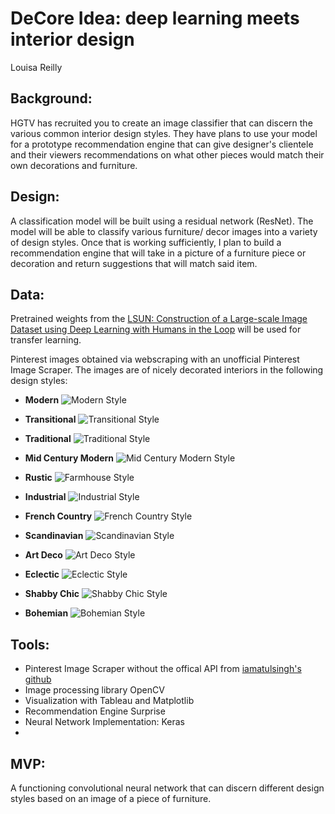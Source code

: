 # DeCore Idea: deep learning meets interior design
Louisa Reilly

## Background:
HGTV has recruited you to create an image classifier that can discern the various common interior design styles. They have plans to use your model for a prototype recommendation engine that can give designer's clientele and their viewers recommendations on what other pieces would match their own decorations and furniture. 

## Design:
A classification model will be built using a residual network (ResNet). The model will be able to classify various furniture/ decor images into a variety of design styles. Once that is working sufficiently, I plan to build a recommendation engine that will take in a picture of a furniture piece or decoration and return suggestions that will match said item.

## Data:
Pretrained weights from the [LSUN: Construction of a Large-scale Image Dataset using Deep Learning with Humans in the Loop](https://www.yf.io/p/lsun) will be used for transfer learning.

Pinterest images obtained via webscraping with an unofficial Pinterest Image Scraper. The images are of nicely decorated interiors in the following design styles:
- **Modern**
![Modern Style](images/modern_eg.jpeg)

- **Transitional**
![Transitional Style](images/transitional_eg.jpeg)

- **Traditional**
![Traditional Style](images/traditional_eg.jpeg)

- **Mid Century Modern**
![Mid Century Modern Style](images/mid_century_modern_eg.jpeg)

- **Rustic**
![Farmhouse Style](images/farmhouse_eg.jpeg)

- **Industrial**
![Industrial Style](images/industrial_eg.jpeg)

- **French Country**
![French Country Style](images/french_country_eg.jpeg)

- **Scandinavian**
![Scandinavian Style](images/scandinavian_eg.jpeg)

- **Art Deco**
![Art Deco Style](images/art_deco_eg.jpeg)

- **Eclectic**
![Eclectic Style](images/ecclectic_eg.jpeg)

- **Shabby Chic**
![Shabby Chic Style](images/shabby_chic_eg.jpeg)

- **Bohemian**
![Bohemian Style](images/bohemian_eg.jpeg)

## Tools:
- Pinterest Image Scraper without the offical API from [iamatulsingh's github](https://github.com/iamatulsingh/pinterest-image-scrap)
- Image processing library OpenCV
- Visualization with Tableau and Matplotlib
- Recommendation Engine Surprise
- Neural Network Implementation: Keras
- 
## MVP:
A functioning convolutional neural network that can discern different design styles based on an image of a piece of furniture.